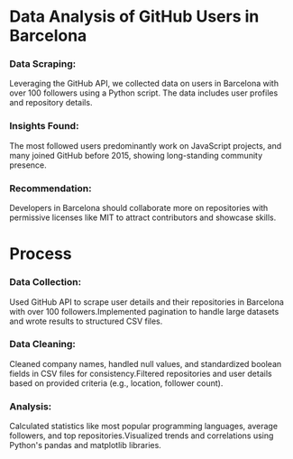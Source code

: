 # **Data Analysis of GitHub Users in Barcelona**
### Data Scraping:
Leveraging the GitHub API, we collected data on users in Barcelona with over 100 followers using a Python script. The data includes user profiles and repository details.
### Insights Found: 
The most followed users predominantly work on JavaScript projects, and many joined GitHub before 2015, showing long-standing community presence.
### Recommendation:
Developers in Barcelona should collaborate more on repositories with permissive licenses like MIT to attract contributors and showcase skills.

# Process

### Data Collection:
Used GitHub API to scrape user details and their repositories in Barcelona with over 100 followers.Implemented pagination to handle large datasets and wrote results to structured CSV files.

### Data Cleaning:
Cleaned company names, handled null values, and standardized boolean fields in CSV files for consistency.Filtered repositories and user details based on provided criteria (e.g., location, follower count).

### Analysis:
Calculated statistics like most popular programming languages, average followers, and top repositories.Visualized trends and correlations using Python's pandas and matplotlib libraries.
